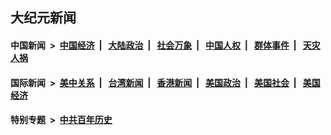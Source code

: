 ## 大纪元新闻

#### 中国新闻 &nbsp;>&nbsp; [中国经济](indexes/ncid283/README.md?10252045) &nbsp;| &nbsp; [大陆政治](indexes/ncid277/README.md?10252045) &nbsp;| &nbsp; [社会万象](indexes/ncid282/README.md?10252045) &nbsp;| &nbsp; [中国人权](indexes/ncid278/README.md?10252045) &nbsp;| &nbsp; [群体事件](indexes/ncid279/README.md?10252045) &nbsp;| &nbsp; [天灾人祸](indexes/ncid280/README.md?10252045)

#### 国际新闻 &nbsp;>&nbsp; [美中关系](indexes/nf1412576/README.md?10252045) &nbsp;| &nbsp; [台湾新闻](indexes/ncid1349361/README.md?10252045) &nbsp;| &nbsp; [香港新闻](indexes/ncid1349362/README.md?10252045) &nbsp;| &nbsp; [美国政治](indexes/ncid1078159/README.md?10252045) &nbsp;| &nbsp; [美国社会](indexes/ncid1078160/README.md?10252045) &nbsp;| &nbsp; [美国经济](indexes/ncid1078158/README.md?10252045)

#### 特别专题 &nbsp;>&nbsp; [中共百年历史](https://github.com/epoch-news/epoch-special/blob/master/README.md?10252045)  
